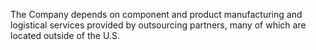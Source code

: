 The  Company  depends  on  component  and  product  manufacturing  and  logistical  services  provided  by  outsourcing
partners, many of which are located outside of the U.S.
